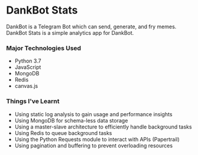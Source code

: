 # DankBot Stats

DankBot is a Telegram Bot which can send, generate, and fry memes.  
DankBot Stats is a simple analytics app for DankBot.

### Major Technologies Used
- Python 3.7
- JavaScript
- MongoDB
- Redis
- canvas.js

### Things I've Learnt
- Using static log analysis to gain usage and performance insights
- Using MongoDB for schema-less data storage
- Using a master-slave architecture to efficiently handle background tasks
- Using Redis to queue background tasks
- Using the Python Requests module to interact with APIs (Papertrail)
- Using pagination and buffering to prevent overloading resources
